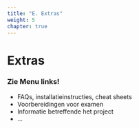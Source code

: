 ```yaml
---
title: "E. Extras"
weight: 5
chapter: true
---
```


# Extras

### Zie Menu links!

- FAQs, installatieinstructies, cheat sheets
- Voorbereidingen voor examen
- Informatie betreffende het project
- ...

